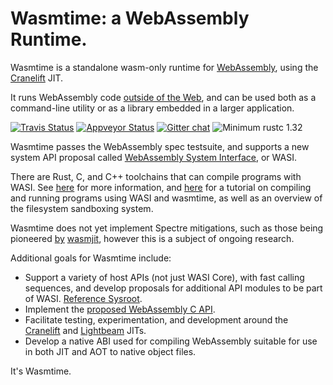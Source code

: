 # Wasmtime: a WebAssembly Runtime.

Wasmtime is a standalone wasm-only runtime for [WebAssembly], using the [Cranelift] JIT.

It runs WebAssembly code [outside of the Web], and can be used both as a command-line
utility or as a library embedded in a larger application.

[WebAssembly]: https://webassembly.org/
[Cranelift]: https://github.com/CraneStation/cranelift
[outside of the Web]: https://webassembly.org/docs/non-web/

[![Travis Status](https://travis-ci.org/CraneStation/wasmtime.svg?branch=master)](https://travis-ci.org/CraneStation/wasmtime)
[![Appveyor Status](https://ci.appveyor.com/api/projects/status/vxvpt2plriy5s0mc?svg=true)](https://ci.appveyor.com/project/CraneStation/cranelift)
[![Gitter chat](https://badges.gitter.im/CraneStation/CraneStation.svg)](https://gitter.im/CraneStation/Lobby)
![Minimum rustc 1.32](https://img.shields.io/badge/rustc-1.32+-green.svg)

Wasmtime passes the WebAssembly spec testsuite, and supports a new system
API proposal called [WebAssembly System Interface], or WASI.

There are Rust, C, and C++ toolchains that can compile programs with WASI. See
[here][WASI intro] for more information, and [here][WASI tutorial] for a
tutorial on compiling and running programs using WASI and wasmtime, as
well as an overview of the filesystem sandboxing system.

Wasmtime does not yet implement Spectre mitigations, such as those being
pioneered [by](https://www.wasmjit.org/blog/spectre-mitigations-part-1.html)
[wasmjit](https://www.wasmjit.org/blog/spectre-mitigations-part-2.html),
however this is a subject of ongoing research.

[CloudABI]: https://cloudabi.org/
[WebAssembly System Interface]: docs/WASI-overview.md
[WASI intro]: docs/WASI-intro.md
[WASI tutorial]: docs/WASI-tutorial.md

Additional goals for Wasmtime include:
 - Support a variety of host APIs (not just WASI Core), with fast calling sequences,
   and develop proposals for additional API modules to be part of WASI.
   [Reference Sysroot](https://github.com/WebAssembly/reference-sysroot).
 - Implement the [proposed WebAssembly C API].
 - Facilitate testing, experimentation, and development around the [Cranelift] and
   [Lightbeam] JITs.
 - Develop a native ABI used for compiling WebAssembly suitable for use in both
   JIT and AOT to native object files.

[proposed WebAssembly C API]: https://github.com/rossberg/wasm-c-api
[Cranelift]: https://github.com/CraneStation/cranelift
[Lightbeam]: https://github.com/CraneStation/lightbeam

It's Wasmtime.
